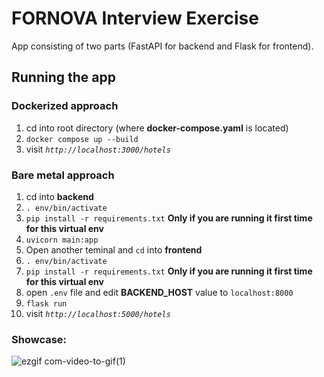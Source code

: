 # FORNOVA Interview Exercise

App consisting of two parts (FastAPI for backend and Flask for frontend).

## Running the app

### Dockerized approach
1. cd into root directory (where **docker-compose.yaml** is located)
2. `docker compose up --build`
3. visit _`http://localhost:3000/hotels`_


### Bare metal approach
1. cd into **backend**
2. `. env/bin/activate`
3. `pip install -r requirements.txt` **Only if you are running it first time for this virtual env**
4. `uvicorn main:app`
5. Open another teminal and `cd` into **frontend**
6. `. env/bin/activate`
7.  `pip install -r requirements.txt` **Only if you are running it first time for this virtual env**
8. open `.env` file and edit **BACKEND_HOST** value to `localhost:8000`
9. `flask run`
10. visit _`http://localhost:5000/hotels`_

### Showcase:
![ezgif com-video-to-gif(1)](https://github.com/MarjanStojanov/fornova_interview/assets/38865278/2993062f-0834-4b7a-befa-44dd640887d0)
